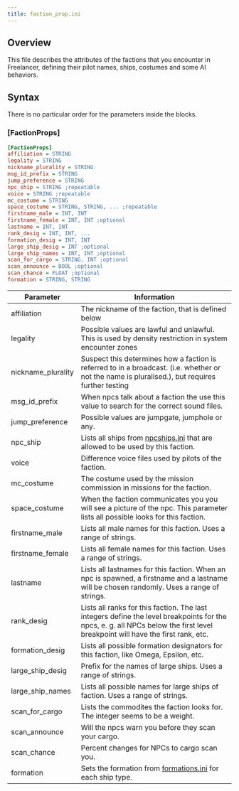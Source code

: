```yaml
---
title: faction_prop.ini
---
```


## Overview

This file describes the attributes of the factions that you encounter in Freelancer, defining their pilot names, ships, costumes and some AI behaviors.

## Syntax

There is no particular order for the parameters inside the blocks.

### [FactionProps]

```ini
[FactionProps]
affiliation = STRING
legality = STRING
nickname_plurality = STRING
msg_id_prefix = STRING
jump_preference = STRING
npc_ship = STRING ;repeatable
voice = STRING ;repeatable
mc_costume = STRING
space_costume = STRING, STRING, ... ;repeatable
firstname_male = INT, INT
firstname_female = INT, INT ;optional
lastname = INT, INT
rank_desig = INT, INT, ...
formation_desig = INT, INT
large_ship_desig = INT ;optional
large_ship_names = INT, INT ;optional
scan_for_cargo = STRING, INT ;optional
scan_announce = BOOL ;optional
scan_chance = FLOAT ;optional
formation = STRING, STRING
```

| Parameter          | Information                                                                                                                                                                   |
| ------------------ | ----------------------------------------------------------------------------------------------------------------------------------------------------------------------------- |
| affiliation        | The nickname of the faction, that is defined below                                                                                                                            |
| legality           | Possible values are lawful and unlawful. This is used by density restriction in system encounter zones                                                                        |
| nickname_plurality | Suspect this determines how a faction is referred to in a broadcast. (i.e. whether or not the name is pluralised.), but requires further testing                              |
| msg_id_prefix      | When npcs talk about a faction the use this value to search for the correct sound files.                                                                                      |
| jump_preference    | Possible values are jumpgate, jumphole or any.                                                                                                                                |
| npc_ship           | Lists all ships from [npcships.ini](./npcships.ini.md) that are allowed to be used by this faction.                                                                           |
| voice              | Difference voice files used by pilots of the faction.                                                                                                                         |
| mc_costume         | The costume used by the mission commission in missions for the faction.                                                                                                       |
| space_costume      | When the faction communicates you you will see a picture of the npc. This parameter lists all possible looks for this faction.                                                |
| firstname_male     | Lists all male names for this faction. Uses a range of strings.                                                                                                               |
| firstname_female   | Lists all female names for this faction. Uses a range of strings.                                                                                                             |
| lastname           | Lists all lastnames for this faction. When an npc is spawned, a firstname and a lastname will be chosen randomly. Uses a range of strings.                                    |
| rank_desig         | Lists all ranks for this faction. The last integers define the level breakpoints for the npcs, e. g. all NPCs below the first level breakpoint will have the first rank, etc. |
| formation_desig    | Lists all possible formation designators for this faction, like Omega, Epsilon, etc.                                                                                          |
| large_ship_desig   | Prefix for the names of large ships. Uses a range of strings.                                                                                                                 |
| large_ship_names   | Lists all possible names for large ships of faction. Uses a range of strings.                                                                                                 |
| scan_for_cargo     | Lists the commodites the faction looks for. The integer seems to be a weight.                                                                                                 |
| scan_announce      | Will the npcs warn you before they scan your cargo.                                                                                                                           |
| scan_chance        | Percent changes for NPCs to cargo scan you.                                                                                                                                   |
| formation          | Sets the formation from [formations.ini](./formations.ini.md) for each ship type.                                                                                             |
